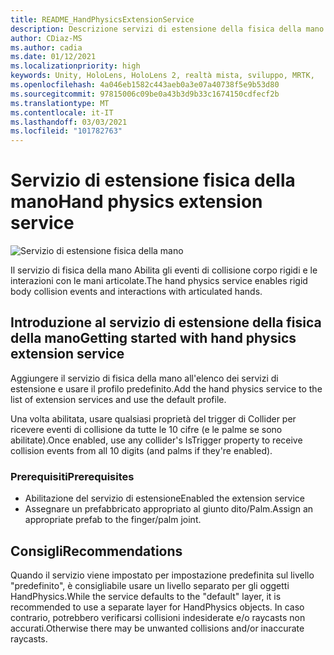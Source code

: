 ```yaml
---
title: README_HandPhysicsExtensionService
description: Descrizione servizi di estensione della fisica della mano.
author: CDiaz-MS
ms.author: cadia
ms.date: 01/12/2021
ms.localizationpriority: high
keywords: Unity, HoloLens, HoloLens 2, realtà mista, sviluppo, MRTK,
ms.openlocfilehash: 4a046eb1582c443aeb0a3e07a40738f5e9b53d80
ms.sourcegitcommit: 97815006c09be0a43b3d9b33c1674150cdfecf2b
ms.translationtype: MT
ms.contentlocale: it-IT
ms.lasthandoff: 03/03/2021
ms.locfileid: "101782763"
---
```

# <a name="hand-physics-extension-service"></a><span data-ttu-id="66998-104">Servizio di estensione fisica della mano</span><span class="sxs-lookup"><span data-stu-id="66998-104">Hand physics extension service</span></span>

![Servizio di estensione fisica della mano](../../Images/HandPhysics/MRTK_UX_HandPhysics_Main.jpg)

<span data-ttu-id="66998-106">Il servizio di fisica della mano Abilita gli eventi di collisione corpo rigidi e le interazioni con le mani articolate.</span><span class="sxs-lookup"><span data-stu-id="66998-106">The hand physics service enables rigid body collision events and interactions with articulated hands.</span></span>

## <a name="getting-started-with-hand-physics-extension-service"></a><span data-ttu-id="66998-107">Introduzione al servizio di estensione della fisica della mano</span><span class="sxs-lookup"><span data-stu-id="66998-107">Getting started with hand physics extension service</span></span>

<span data-ttu-id="66998-108">Aggiungere il servizio di fisica della mano all'elenco dei servizi di estensione e usare il profilo predefinito.</span><span class="sxs-lookup"><span data-stu-id="66998-108">Add the hand physics service to the list of extension services and use the default profile.</span></span>

<span data-ttu-id="66998-109">Una volta abilitata, usare qualsiasi proprietà del trigger di Collider per ricevere eventi di collisione da tutte le 10 cifre (e le palme se sono abilitate).</span><span class="sxs-lookup"><span data-stu-id="66998-109">Once enabled, use any collider's IsTrigger property to receive collision events from all 10 digits (and palms if they're enabled).</span></span>

### <a name="prerequisites"></a><span data-ttu-id="66998-110">Prerequisiti</span><span class="sxs-lookup"><span data-stu-id="66998-110">Prerequisites</span></span>

- <span data-ttu-id="66998-111">Abilitazione del servizio di estensione</span><span class="sxs-lookup"><span data-stu-id="66998-111">Enabled the extension service</span></span>
- <span data-ttu-id="66998-112">Assegnare un prefabbricato appropriato al giunto dito/Palm.</span><span class="sxs-lookup"><span data-stu-id="66998-112">Assign an appropriate prefab to the finger/palm joint.</span></span>

## <a name="recommendations"></a><span data-ttu-id="66998-113">Consigli</span><span class="sxs-lookup"><span data-stu-id="66998-113">Recommendations</span></span>

<span data-ttu-id="66998-114">Quando il servizio viene impostato per impostazione predefinita sul livello "predefinito", è consigliabile usare un livello separato per gli oggetti HandPhysics.</span><span class="sxs-lookup"><span data-stu-id="66998-114">While the service defaults to the "default" layer, it is recommended to use a separate layer for HandPhysics objects.</span></span> <span data-ttu-id="66998-115">In caso contrario, potrebbero verificarsi collisioni indesiderate e/o raycasts non accurati.</span><span class="sxs-lookup"><span data-stu-id="66998-115">Otherwise there may be unwanted collisions and/or inaccurate raycasts.</span></span>

